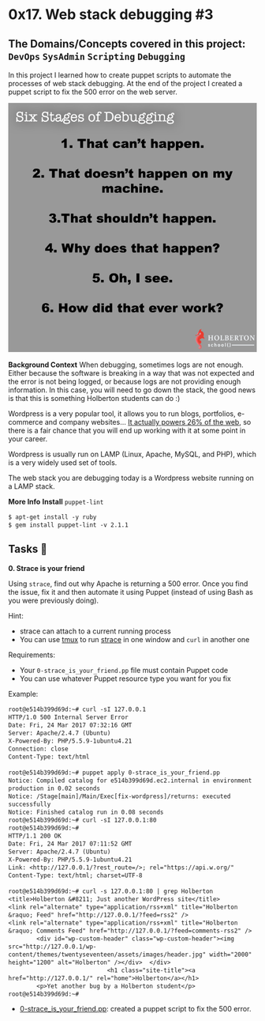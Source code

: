# 0x17. Web stack debugging #3
## The Domains/Concepts covered in this project: `DevOps` `SysAdmin` `Scripting` `Debugging`

In this project I learned how to create puppet scripts to automate the processes of web stack debugging. At the end of the project 
I created a puppet script to fix the 500 error on the web server.

![alt text](./debugging-stages.png)

**Background Context**
When debugging, sometimes logs are not enough. Either because the software is breaking in a way that was not expected and the error 
is not being logged, or because logs are not providing enough information. In this case, you will need to go down the stack, the 
good news is that this is something Holberton students can do :)

Wordpress is a very popular tool, it allows you to run blogs, portfolios, e-commerce and company websites… 
[It actually powers 26% of the web](https://managewp.com/blog/statistics-about-wordpress-usage), so there is a fair chance that you 
will end up working with it at some point in your career.

Wordpress is usually run on LAMP (Linux, Apache, MySQL, and PHP), which is a very widely used set of tools.

The web stack you are debugging today is a Wordpress website running on a LAMP stack.

**More Info**
**Install** `puppet-lint`

```
$ apt-get install -y ruby
$ gem install puppet-lint -v 2.1.1
```

## Tasks :page_with_curl:

**0. Strace is your friend**

Using `strace`, find out why Apache is returning a 500 error. Once you find the issue, fix it and then automate it using Puppet 
(instead of using Bash as you were previously doing).

Hint:

  * strace can attach to a current running process
  * You can use [tmux](https://hamvocke.com/blog/a-quick-and-easy-guide-to-tmux/) to run [strace](https://strace.io/) in one window 
and `curl` in another one

Requirements:

  * Your `0-strace_is_your_friend.pp` file must contain Puppet code
  * You can use whatever Puppet resource type you want for you fix

Example:

```
root@e514b399d69d:~# curl -sI 127.0.0.1
HTTP/1.0 500 Internal Server Error
Date: Fri, 24 Mar 2017 07:32:16 GMT
Server: Apache/2.4.7 (Ubuntu)
X-Powered-By: PHP/5.5.9-1ubuntu4.21
Connection: close
Content-Type: text/html

root@e514b399d69d:~# puppet apply 0-strace_is_your_friend.pp
Notice: Compiled catalog for e514b399d69d.ec2.internal in environment production in 0.02 seconds
Notice: /Stage[main]/Main/Exec[fix-wordpress]/returns: executed successfully
Notice: Finished catalog run in 0.08 seconds
root@e514b399d69d:~# curl -sI 127.0.0.1:80
root@e514b399d69d:~#
HTTP/1.1 200 OK
Date: Fri, 24 Mar 2017 07:11:52 GMT
Server: Apache/2.4.7 (Ubuntu)
X-Powered-By: PHP/5.5.9-1ubuntu4.21
Link: <http://127.0.0.1/?rest_route=/>; rel="https://api.w.org/"
Content-Type: text/html; charset=UTF-8

root@e514b399d69d:~# curl -s 127.0.0.1:80 | grep Holberton
<title>Holberton &#8211; Just another WordPress site</title>
<link rel="alternate" type="application/rss+xml" title="Holberton &raquo; Feed" href="http://127.0.0.1/?feed=rss2" />
<link rel="alternate" type="application/rss+xml" title="Holberton &raquo; Comments Feed" href="http://127.0.0.1/?feed=comments-rss2" />
        <div id="wp-custom-header" class="wp-custom-header"><img src="http://127.0.0.1/wp-content/themes/twentyseventeen/assets/images/header.jpg" width="2000" height="1200" alt="Holberton" /></div>  </div>
                            <h1 class="site-title"><a href="http://127.0.0.1/" rel="home">Holberton</a></h1>
        <p>Yet another bug by a Holberton student</p>
root@e514b399d69d:~#
```
  * [0-strace_is_your_friend.pp](./0-strace_is_your_friend.pp): created a puppet script to fix the 500 error.
